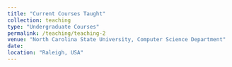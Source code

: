 ```yaml
---
title: "Current Courses Taught"
collection: teaching
type: "Undergraduate Courses"
permalink: /teaching/teaching-2
venue: "North Carolina State University, Computer Science Department"
date: 
location: "Raleigh, USA"
---
```

